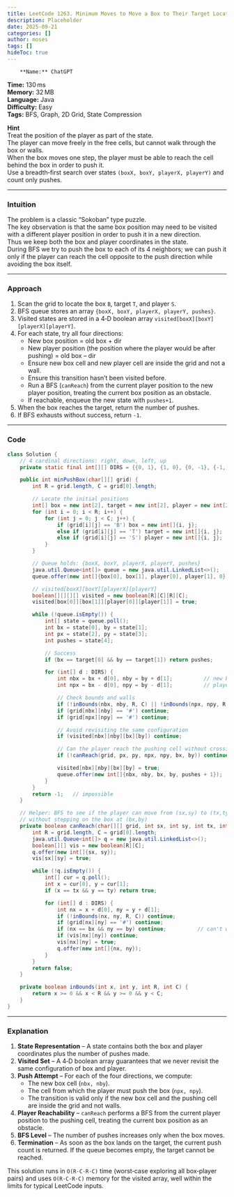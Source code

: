 ```yaml
---
title: LeetCode 1263. Minimum Moves to Move a Box to Their Target Location - 
description: Placeholder
date: 2025-09-21
categories: []
author: moses
tags: []
hideToc: true
---
```

        **Name:** ChatGPT  
**Time:** 130 ms  
**Memory:** 32 MB  
**Language:** Java  
**Difficulty:** Easy  
**Tags:** BFS, Graph, 2D Grid, State Compression  

**Hint**  
Treat the position of the player as part of the state.  
The player can move freely in the free cells, but cannot walk through the box or walls.  
When the box moves one step, the player must be able to reach the cell behind the box in order to push it.  
Use a breadth‑first search over states `(boxX, boxY, playerX, playerY)` and count only pushes.

---

### Intuition  
The problem is a classic “Sokoban” type puzzle.  
The key observation is that the same box position may need to be visited with a different player position in order to push it in a new direction.  
Thus we keep both the box and player coordinates in the state.  
During BFS we try to push the box to each of its 4 neighbors; we can push it only if the player can reach the cell opposite to the push direction while avoiding the box itself.

---

### Approach  
1. Scan the grid to locate the box `B`, target `T`, and player `S`.  
2. BFS queue stores an array `{boxX, boxY, playerX, playerY, pushes}`.  
3. Visited states are stored in a 4‑D boolean array `visited[boxX][boxY][playerX][playerY]`.  
4. For each state, try all four directions:
   * New box position = old box + dir  
   * New player position (the position where the player would be after pushing) = old box – dir  
   * Ensure new box cell and new player cell are inside the grid and not a wall.  
   * Ensure this transition hasn’t been visited before.  
   * Run a BFS (`canReach`) from the current player position to the new player position, treating the current box position as an obstacle.  
   * If reachable, enqueue the new state with `pushes+1`.  
5. When the box reaches the target, return the number of pushes.  
6. If BFS exhausts without success, return `-1`.

---

### Code

```java
class Solution {
    // 4 cardinal directions: right, down, left, up
    private static final int[][] DIRS = {{0, 1}, {1, 0}, {0, -1}, {-1, 0}};

    public int minPushBox(char[][] grid) {
        int R = grid.length, C = grid[0].length;

        // Locate the initial positions
        int[] box = new int[2], target = new int[2], player = new int[2];
        for (int i = 0; i < R; i++) {
            for (int j = 0; j < C; j++) {
                if (grid[i][j] == 'B') box = new int[]{i, j};
                else if (grid[i][j] == 'T') target = new int[]{i, j};
                else if (grid[i][j] == 'S') player = new int[]{i, j};
            }
        }

        // Queue holds: {boxX, boxY, playerX, playerY, pushes}
        java.util.Queue<int[]> queue = new java.util.LinkedList<>();
        queue.offer(new int[]{box[0], box[1], player[0], player[1], 0});

        // visited[boxX][boxY][playerX][playerY]
        boolean[][][][] visited = new boolean[R][C][R][C];
        visited[box[0]][box[1]][player[0]][player[1]] = true;

        while (!queue.isEmpty()) {
            int[] state = queue.poll();
            int bx = state[0], by = state[1];
            int px = state[2], py = state[3];
            int pushes = state[4];

            // Success
            if (bx == target[0] && by == target[1]) return pushes;

            for (int[] d : DIRS) {
                int nbx = bx + d[0], nby = by + d[1];          // new box position
                int npx = bx - d[0], npy = by - d[1];          // player position needed to push

                // Check bounds and walls
                if (!inBounds(nbx, nby, R, C) || !inBounds(npx, npy, R, C)) continue;
                if (grid[nbx][nby] == '#') continue;
                if (grid[npx][npy] == '#') continue;

                // Avoid revisiting the same configuration
                if (visited[nbx][nby][bx][by]) continue;

                // Can the player reach the pushing cell without crossing the box?
                if (!canReach(grid, px, py, npx, npy, bx, by)) continue;

                visited[nbx][nby][bx][by] = true;
                queue.offer(new int[]{nbx, nby, bx, by, pushes + 1});
            }
        }
        return -1;   // impossible
    }

    // Helper: BFS to see if the player can move from (sx,sy) to (tx,ty)
    // without stepping on the box at (bx,by)
    private boolean canReach(char[][] grid, int sx, int sy, int tx, int ty, int bx, int by) {
        int R = grid.length, C = grid[0].length;
        java.util.Queue<int[]> q = new java.util.LinkedList<>();
        boolean[][] vis = new boolean[R][C];
        q.offer(new int[]{sx, sy});
        vis[sx][sy] = true;

        while (!q.isEmpty()) {
            int[] cur = q.poll();
            int x = cur[0], y = cur[1];
            if (x == tx && y == ty) return true;

            for (int[] d : DIRS) {
                int nx = x + d[0], ny = y + d[1];
                if (!inBounds(nx, ny, R, C)) continue;
                if (grid[nx][ny] == '#') continue;
                if (nx == bx && ny == by) continue;          // can't walk onto the box
                if (vis[nx][ny]) continue;
                vis[nx][ny] = true;
                q.offer(new int[]{nx, ny});
            }
        }
        return false;
    }

    private boolean inBounds(int x, int y, int R, int C) {
        return x >= 0 && x < R && y >= 0 && y < C;
    }
}
```

---

### Explanation  

1. **State Representation** – A state contains both the box and player coordinates plus the number of pushes made.  
2. **Visited Set** – A 4‑D boolean array guarantees that we never revisit the same configuration of box and player.  
3. **Push Attempt** – For each of the four directions, we compute:
   * The new box cell (`nbx, nby`).  
   * The cell from which the player must push the box (`npx, npy`).  
   * The transition is valid only if the new box cell and the pushing cell are inside the grid and not walls.  
4. **Player Reachability** – `canReach` performs a BFS from the current player position to the pushing cell, treating the current box position as an obstacle.  
5. **BFS Level** – The number of pushes increases only when the box moves.  
6. **Termination** – As soon as the box lands on the target, the current push count is returned. If the queue becomes empty, the target cannot be reached.  

This solution runs in `O(R·C·R·C)` time (worst‑case exploring all box‑player pairs) and uses `O(R·C·R·C)` memory for the visited array, well within the limits for typical LeetCode inputs.